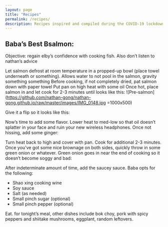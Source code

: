 ```yaml
---
layout: page
title: "Recipes"
permalink: /recipes/
description: Recipes inspired and compiled during the COVID-19 lockdown
---
```


## Baba’s Best Bsalmon:
Objective: regain elby’s confidence with cooking fish. Also don’t listen to nathan’s advice

Let salmon defrost at room temperature in a propped-up bowl (place towel underneath or something). Allows water to not pool in the salmon, gravity something something
Before cooking, if not completely dried, pat salmon down with paper towel
Put pan on high heat with some oil
Once hot, place salmon in and let cook for 2-3 minutes until looks like this:
![Pre-salmon](https://github.com/nathan-gong/nathan-gong.github.io/raw/master/images/IMG_0148.jpg =1000x500)

Give it a flip so it looks like this:

Now’s time to add some flavor. Lower heat to med-low so that oil doesn’t splatter in your face and ruin your new wireless headphones. Once not hissing, add some ginger:

Turn heat back to high and cover with pan. Cook for additional 2-3 minutes. 
Once you’ve got some nice brownage on both sides, quickly throw in some green onion or whatever. Green onion goes in near the end of cooking so it doesn’t become soggy and bad:

After indeterminate amount of time, add the saucey sauce. Baba opts for the following:
- Shao xing cooking wine
- Soy sauce
- Salt (as needed)
- Small pinch sugar (optional)
- Small pinch pepper (optional)

Eat. for tonight’s meal, other dishes include bok choy, pork with spicy peppers and shiitake mushrooms, eggplant, random leftovers. 


